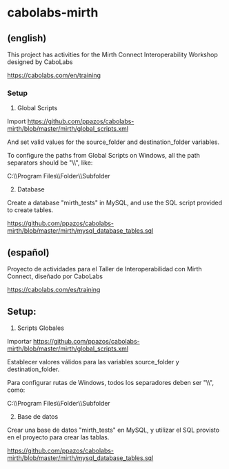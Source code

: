 # cabolabs-mirth

## (english)

This project has activities for the Mirth Connect Interoperability Workshop designed by CaboLabs

https://cabolabs.com/en/training

### Setup

1. Global Scripts

Import https://github.com/ppazos/cabolabs-mirth/blob/master/mirth/global_scripts.xml

And set valid values for the source_folder and destination_folder variables.

To configure the paths from Global Scripts on Windows, all the path separators should be "\\\\", like:

C:\\\\Program Files\\\\Folder\\\\Subfolder


2. Database

Create a database "mirth_tests" in MySQL, and use the SQL script provided to create tables.

https://github.com/ppazos/cabolabs-mirth/blob/master/mirth/mysql_database_tables.sql



## (español)

Proyecto de actividades para el Taller de Interoperabilidad con Mirth Connect, diseñado por CaboLabs

https://cabolabs.com/es/training


## Setup:

1. Scripts Globales

Importar https://github.com/ppazos/cabolabs-mirth/blob/master/mirth/global_scripts.xml

Establecer valores válidos para las variables source_folder y destination_folder.

Para configurar rutas de Windows, todos los separadores deben ser "\\\\", como:

C:\\\\Program Files\\\\Folder\\\\Subfolder


2. Base de datos

Crear una base de datos "mirth_tests" en MySQL, y utilizar el SQL provisto en el proyecto para crear las tablas.

https://github.com/ppazos/cabolabs-mirth/blob/master/mirth/mysql_database_tables.sql

